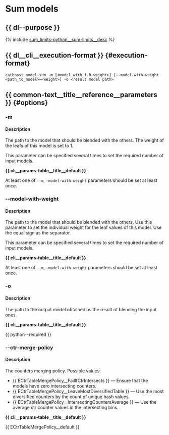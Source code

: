 # Sum models

## {{ dl--purpose }}

{% include [sum_limits-python__sum-limits__desc](../_includes/work_src/reusage-python/python__sum-limits__desc.md) %}


## {{ dl__cli__execution-format }} {#execution-format}

```
catboost model-sum -m [<model with 1.0 weight>] [--model-with-weight <path_to_model>=<weight>] -o <result model path>
```

## {{ common-text__title__reference__parameters }} {#options}

### -m

#### Description

The path to the model that should be blended with the others. The weight of the leafs of this model is set to 1.

This parameter can be specified several times to set the required number of input models.

**{{ cli__params-table__title__default }}**

At least one of `--m`, `-model-with-weight` parameters should be set at least once.

### --model-with-weight

#### Description

The path to the model that should be blended with the others. Use this parameter to set the individual weight for the leaf values of this model. Use the equal sign as the separator.

This parameter can be specified several times to set the required number of input models.


**{{ cli__params-table__title__default }}**

At least one of `--m`, `-model-with-weight` parameters should be set at least once.

### -o

#### Description

The path to the output model obtained as the result of blending the input ones.

**{{ cli__params-table__title__default }}**

 {{ python--required }}

### --ctr-merge-policy

#### Description

The counters merging policy. Possible values:
- {{ ECtrTableMergePolicy__FailIfCtrIntersects }} — Ensure that the models have zero intersecting counters.
- {{ ECtrTableMergePolicy__LeaveMostDiversifiedTable }} — Use the most diversified counters by the count of unique hash values.
- {{ ECtrTableMergePolicy__IntersectingCountersAverage }} — Use the average ctr counter values in the intersecting bins.

**{{ cli__params-table__title__default }}**

 {{ ECtrTableMergePolicy__default }}
